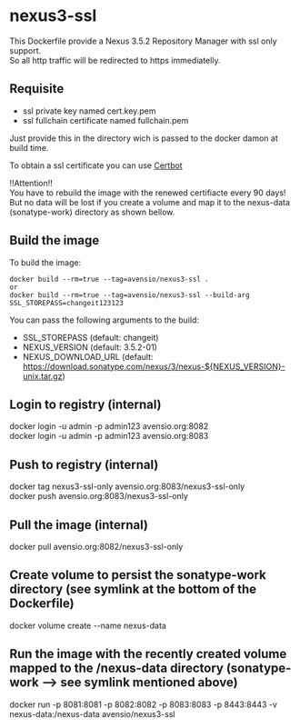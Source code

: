# nexus3-ssl
This Dockerfile provide a Nexus 3.5.2 Repository Manager with ssl only support.  
So all http traffic will be redirected to https immediatelly.

## Requisite
- ssl private key named cert.key.pem  
- ssl fullchain certificate named fullchain.pem

Just provide this in the directory wich is passed to the docker damon at build time.

To obtain a ssl certificate you can use [Certbot](https://certbot.eff.org/#debianstretch-other)  

!!Attention!!  
You have to rebuild the image with the renewed certifiacte every 90 days! But no data will be lost if you create a volume and map it to the nexus-data (sonatype-work) directory as shown bellow.

## Build the image
To build the image:
```
docker build --rm=true --tag=avensio/nexus3-ssl .
or
docker build --rm=true --tag=avensio/nexus3-ssl --build-arg SSL_STOREPASS=changeit123123
```
You can pass the following arguments to the build:  
- SSL_STOREPASS       (default: changeit)
- NEXUS_VERSION       (default: 3.5.2-01)
- NEXUS_DOWNLOAD_URL  (default: https://download.sonatype.com/nexus/3/nexus-${NEXUS_VERSION}-unix.tar.gz)

## Login to registry (internal)
docker login -u admin -p admin123 avensio.org:8082  
docker login -u admin -p admin123 avensio.org:8083

## Push to registry (internal)
docker tag nexus3-ssl-only avensio.org:8083/nexus3-ssl-only  
docker push avensio.org:8083/nexus3-ssl-only

## Pull the image (internal)
docker pull avensio.org:8082/nexus3-ssl-only

## Create volume to persist the sonatype-work directory (see symlink at the bottom of the Dockerfile)
docker volume create --name nexus-data

## Run the image with the recently created volume mapped to the /nexus-data directory (sonatype-work --> see symlink mentioned above)
docker run -p 8081:8081 -p 8082:8082 -p 8083:8083 -p 8443:8443 -v nexus-data:/nexus-data avensio/nexus3-ssl

